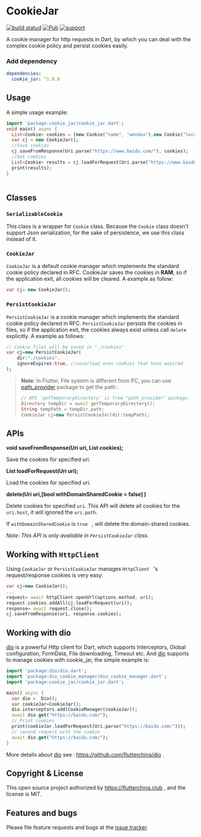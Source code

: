 # CookieJar

[![build statud](https://img.shields.io/travis/flutterchina/cookie_jar/master.svg?style=flat-square)](https://travis-ci.org/flutterchina/cookie_jar)
[![Pub](https://img.shields.io/pub/v/cookie_jar.svg?style=flat-square)](https://pub.dartlang.org/packages/cookie_jar)
[![support](https://img.shields.io/badge/platform-flutter%7Cdart%20vm-ff69b4.svg?style=flat-square)](https://github.com/flutterchina/cookie_jar)

A cookie manager for http requests in Dart, by which you can deal with the complex cookie policy and persist cookies easily.

### Add dependency

```yaml
dependencies:
  cookie_jar: ^1.0.0
```

## Usage

A simple usage example:

```dart
import 'package:cookie_jar/cookie_jar.dart';
void main() async {
  List<Cookie> cookies = [new Cookie("name", "wendux"),new Cookie("location", "china")];
  var cj = new CookieJar();
  //Save cookies   
  cj.saveFromResponse(Uri.parse("https://www.baidu.com/"), cookies);
  //Get cookies  
  List<Cookie> results = cj.loadForRequest(Uri.parse("https://www.baidu.com/xx"));
  print(results);  
}    
       
```

## Classes

### `SerializableCookie`

This class is a wrapper for `Cookie` class. Because the `Cookie` class doesn't  support Json serialization, for the sake of persistence, we use this class instead of it.

### `CookieJar`

`CookieJar` is a default cookie manager which implements the standard cookie policy declared in RFC. CookieJar saves the cookies in **RAM**, so if the application exit, all cookies will be cleared. A example as follow:

```dart
var cj= new CookieJar();
```

### `PersistCookieJar`

`PersistCookieJar` is a cookie manager which implements the standard cookie policy declared in RFC. `PersistCookieJar`  persists the cookies in files, so if the application exit, the cookies always exist unless call `delete` explicitly. A example as follows:

```dart
// Cookie files will be saved in "./cookies"
var cj=new PersistCookieJar(
    dir:"./cookies",
    ignoreExpires:true, //save/load even cookies that have expired.
);
```

> **Note**: In Flutter, File system is different from PC,  you can use [path_provider](https://pub.dartlang.org/packages/path_provider) package to get the path :
>
> ```dart
> // API `getTemporaryDirectory` is from "path_provider" package.
> Directory tempDir = await getTemporaryDirectory();
> String tempPath = tempDir.path;
> CookieJar cj=new PersistCookieJar(dir:tempPath);
> ```



## APIs

**void saveFromResponse(Uri uri, List<Cookie> cookies);**

Save the cookies for specified uri.

**List<Cookie> loadForRequest(Uri uri);**

Load the cookies for specified uri.

**delete(Uri uri,[bool withDomainSharedCookie = false] )**

Delete cookies for specified `uri`. This API will delete all cookies for the `uri.host`, it will ignored the `uri.path`.

If `withDomainSharedCookie` is `true `  ,  will delete the domain-shared cookies.

*Note: This API is only available in `PersistCookieJar` class.*

## Working with `HttpClient`

Using  `CookieJar` or `PersistCookieJar` manages  `HttpClient ` 's  request/response cookies is very easy:

```dart
var cj=new CookieJar();
...
request= await httpClient.openUrl(options.method, uri);
request.cookies.addAll(cj.loadForRequest(uri));
response= await request.close();
cj.saveFromResponse(uri, response.cookies);
```

## Working with dio

[dio](https://github.com/flutterchina/dio) is a powerful Http client for Dart, which supports Interceptors, Global configuration, FormData, File downloading, Timeout etc.  And [dio](https://github.com/flutterchina/dio) supports to manage cookies with cookie_jar, the simple example is:

```dart
import 'package:dio/dio.dart';
import 'package:dio_cookie_manager/dio_cookie_manager.dart';
import 'package:cookie_jar/cookie_jar.dart';

main() async {
  var dio =  Dio();
  var cookieJar=CookieJar();
  dio.interceptors.add(CookieManager(cookieJar));
  await dio.get("https://baidu.com/");
  // Print cookies
  print(cookieJar.loadForRequest(Uri.parse("https://baidu.com/")));
  // second request with the cookie
  await dio.get("https://baidu.com/");
}
```

More details about [dio](https://github.com/flutterchina/dio)  see : https://github.com/flutterchina/dio .

## Copyright & License

This open source project authorized by https://flutterchina.club , and the license is MIT.

## Features and bugs

Please file feature requests and bugs at the [issue tracker][tracker].

[tracker]: https://github.com/flutterchina/cookie_jar

